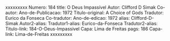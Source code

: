 xxxxxxxxx
Numero: 184
title: O Deus Impassível
Autor: Clifford D Simak
Co-autor: 
Ano-de-Publicacao: 1972
Titulo-original: A Choice of Gods
Tradutor: Eurico da Fonseca
Co-tradutor: 
Ano-de-edicao: 1972
alias: Clifford-D-Simak
Autor2-alias: 
Tradutor1-alias: Eurico-da-Fonseca
Tradutor2-alias: 
Titulo-link: 184-O-Deus-Impassivel
Capa: Lima de Freitas
pags: 186
Capa-link: Lima-de-Freitas
xxxxxxxxx